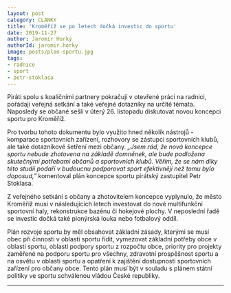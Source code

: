 ```yaml
---
layout: post
category: CLANKY
title: 'Kroměříž se po letech dočká investic do sportu'
date: 2019-11-27
author: Jaromír Horký
authorId: jaromir.horky
image: posts/plan-sportu.jpg  
tags: 
- radnice
- sport
- petr-stoklasa
---
```


Piráti spolu s koaličními partnery pokračují v otevřené práci na radnici, pořádají veřejná setkání a také veřejné dotazníky na určité témata. Naposledy se občané sešli v úterý 26. listopadu diskutovat novou koncepci sportu pro Kroměříž.

Pro tvorbu tohoto dokumentu bylo využito hned několik nástrojů - komparace sportovních zařízení, rozhovory se zástupci sportovních klubů, ale také dotazníkové šetření mezi občany. *„Jsem rád, že nová koncepce sportu nebude zhotovena na základě domněnek, ale bude podložena skutečnými potřebami občanů a sportovních klubů. Věřím, že se nám díky této studii podaří v budoucnu podporovat sport efektivněji než tomu bylo doposud,”* komentoval plán koncepce sportu pirátský zastupitel Petr Stoklasa.

Z veřejného setkání s občany a zhotovitelem koncepce vyplynulo, že město Kroměříž musí v následujících letech investovat do nové multifunkční sportovní haly, rekonstrukce bazénu či hokejové plochy. V neposlední řadě se investic dočká také pionýrská louka nebo fotbalový oddíl.

Plán rozvoje sportu by měl obsahovat základní zásady, kterými se musí obec při činnosti v oblasti sportu řídit, vymezovat základní potřeby obce v oblasti sportu, oblasti podpory sportu z rozpočtu obce, priority pro projekty zaměřené na podporu sportu pro všechny, zdravotní prospěšnost sportu a na osvětu v oblasti sportu a opatření k zajištění dostupnosti sportovních zařízení pro občany obce. Tento plán musí být v souladu s plánem státní politiky ve sportu schválenou vládou České republiky. 

---
